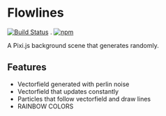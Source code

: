 # Flowlines

[![Build Status](https://travis-ci.org/olivermulari/flowlines.png?branch=master)](https://travis-ci.org/olivermulari/flowlines) . [![npm](https://img.shields.io/npm/v/flowlines.svg?style=flat-square)](https://www.npmjs.com/package/flowlines)

A Pixi.js background scene that generates randomly.

## Features
- Vectorfield generated with perlin noise
- Vectorfield that updates constantly
- Particles that follow vectorfield and draw lines
- RAINBOW COLORS
